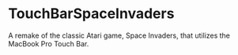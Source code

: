 # TouchBarSpaceInvaders
A remake of the classic Atari game, Space Invaders, that utilizes the MacBook Pro Touch Bar.
